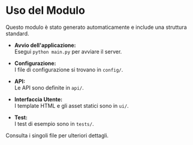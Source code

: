 # Uso del Modulo

Questo modulo è stato generato automaticamente e include una struttura standard.

- **Avvio dell'applicazione:**  
  Esegui `python main.py` per avviare il server.

- **Configurazione:**  
  I file di configurazione si trovano in `config/`.

- **API:**  
  Le API sono definite in `api/`.

- **Interfaccia Utente:**  
  I template HTML e gli asset statici sono in `ui/`.

- **Test:**  
  I test di esempio sono in `tests/`.

Consulta i singoli file per ulteriori dettagli.
